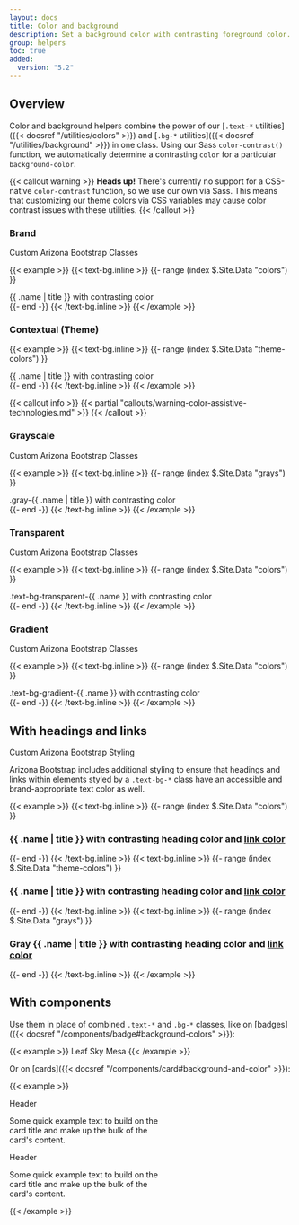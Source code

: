 ```yaml
---
layout: docs
title: Color and background
description: Set a background color with contrasting foreground color.
group: helpers
toc: true
added:
  version: "5.2"
---
```


## Overview

Color and background helpers combine the power of our [`.text-*` utilities]({{< docsref "/utilities/colors" >}}) and [`.bg-*` utilities]({{< docsref "/utilities/background" >}}) in one class. Using our Sass `color-contrast()` function, we automatically determine a contrasting `color` for a particular `background-color`.

{{< callout warning >}}
**Heads up!** There's currently no support for a CSS-native `color-contrast` function, so we use our own via Sass. This means that customizing our theme colors via CSS variables may cause color contrast issues with these utilities.
{{< /callout >}}

### Brand

<span class="badge badge-az-custom">Custom Arizona Bootstrap Classes</span>

{{< example >}}
{{< text-bg.inline >}}
{{- range (index $.Site.Data "colors") }}
<div class="text-bg-{{ .name }} p-3">{{ .name | title }} with contrasting color</div>
{{- end -}}
{{< /text-bg.inline >}}
{{< /example >}}

### Contextual (Theme)
{{< example >}}
{{< text-bg.inline >}}
{{- range (index $.Site.Data "theme-colors") }}
<div class="text-bg-{{ .name }} p-3">{{ .name | title }} with contrasting color</div>
{{- end -}}
{{< /text-bg.inline >}}
{{< /example >}}

{{< callout info >}}
{{< partial "callouts/warning-color-assistive-technologies.md" >}}
{{< /callout >}}

### Grayscale

<span class="badge badge-az-custom">Custom Arizona Bootstrap Classes</span>

{{< example >}}
{{< text-bg.inline >}}
{{- range (index $.Site.Data "grays") }}
<div class="text-bg-gray-{{ .name }} p-3">.gray-{{ .name | title }} with contrasting color</div>
{{- end -}}
{{< /text-bg.inline >}}
{{< /example >}}

### Transparent

<span class="badge badge-az-custom">Custom Arizona Bootstrap Classes</span>

{{< example >}}
{{< text-bg.inline >}}
{{- range (index $.Site.Data "colors") }}
<div class="text-bg-transparent-{{ .name }} p-3">.text-bg-transparent-{{ .name }} with contrasting color</div>
{{- end -}}
{{< /text-bg.inline >}}
{{< /example >}}

### Gradient

<span class="badge badge-az-custom">Custom Arizona Bootstrap Classes</span>

{{< example >}}
{{< text-bg.inline >}}
{{- range (index $.Site.Data "colors") }}
<div class="text-bg-gradient-{{ .name }} p-3">.text-bg-gradient-{{ .name }} with contrasting color</div>
{{- end -}}
{{< /text-bg.inline >}}
{{< /example >}}

## With headings and links

<span class="badge badge-az-custom">Custom Arizona Bootstrap Styling</span>

Arizona Bootstrap includes additional styling to ensure that headings and links within elements styled by a `.text-bg-*` class have an accessible and brand-appropriate text color as well.

{{< example >}}
{{< text-bg.inline >}}
{{- range (index $.Site.Data "colors") }}
<div class="text-bg-{{ .name }} p-3"><h3 class="h6 my-0">{{ .name | title }} with contrasting heading color and <a href="#top">link color</a></h3></div>
{{- end -}}
{{< /text-bg.inline >}}
{{< text-bg.inline >}}
{{- range (index $.Site.Data "theme-colors") }}
<div class="text-bg-{{ .name }} p-3"><h3 class="h6 my-0">{{ .name | title }} with contrasting heading color and <a href="#top">link color</a></h3></div>
{{- end -}}
{{< /text-bg.inline >}}
{{< text-bg.inline >}}
{{- range (index $.Site.Data "grays") }}
<div class="text-bg-gray-{{ .name }} p-3"><h3 class="h6 my-0">Gray {{ .name | title }} with contrasting heading color and <a href="#top">link color</a></h3></div>
{{- end -}}
{{< /text-bg.inline >}}
{{< /example >}}

## With components

Use them in place of combined `.text-*` and `.bg-*` classes, like on [badges]({{< docsref "/components/badge#background-colors" >}}):

{{< example >}}
<span class="badge text-bg-leaf">Leaf</span>
<span class="badge text-bg-sky">Sky</span>
<span class="badge text-bg-mesa">Mesa</span>
{{< /example >}}

Or on [cards]({{< docsref "/components/card#background-and-color" >}}):

{{< example >}}
<div class="card text-bg-warm-gray mb-3" style="max-width: 18rem;">
  <div class="card-header">Header</div>
  <div class="card-body">
    <p class="card-text">Some quick example text to build on the card title and make up the bulk of the card's content.</p>
  </div>
</div>
<div class="card text-bg-chili mb-3" style="max-width: 18rem;">
  <div class="card-header">Header</div>
  <div class="card-body">
    <p class="card-text">Some quick example text to build on the card title and make up the bulk of the card's content.</p>
  </div>
</div>
{{< /example >}}
